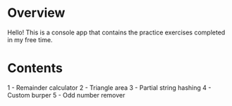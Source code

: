# Overview
Hello! This is a console app that contains the practice exercises completed in my free time.

# Contents
1 - Remainder calculator
2 - Triangle area
3 - Partial string hashing
4 - Custom burper
5 - Odd number remover